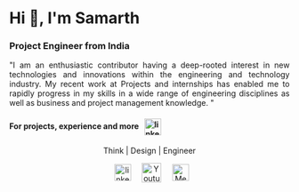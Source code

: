 <h1 align="left">Hi 👋, I'm Samarth</h1>
<h3 align="left">Project Engineer from India </h3>
<p align="justify">
"I am an enthusiastic contributor having a deep-rooted interest in new technologies and innovations within the engineering and technology industry. My recent work at Projects and internships has enabled me to rapidly progress in my skills in a wide range of engineering disciplines as well as business and project management knowledge.
"
<h4 align="left"> For projects, experience and more &nbsp; <a href="https://broad-snowstorm-0a0.notion.site/Samarth-Patil-e370b98d063b4d5b861e7080e6880580?pvs=4" target="blank"><img align="center" src="https://cdn-icons-png.flaticon.com/512/2901/2901214.png" alt="linkedin" height="30" width="30" /></a></h4>

<p align="center">
  Think | Design | Engineer
<p align="center" >&nbsp;
<a href="https://www.linkedin.com/in/samarthcreate/" target="blank"><img align="center" src="https://cdn-icons-png.flaticon.com/512/2111/2111532.png" alt="linkedin" height="30" width="30" /></a> &nbsp; &nbsp;
<a href="https://www.youtube.com/@samarth.create" target="blank"><img align="center" src="https://cdn-icons-png.flaticon.com/512/2111/2111795.png" alt="Youtube" height="35" width="35" /></a> &nbsp; &nbsp;
<a href="https://broad-snowstorm-0a0.notion.site/Samarth-Patil-e370b98d063b4d5b861e7080e6880580?pvs=74)](https://broad-snowstorm-0a0.notion.site/Samarth-Patil-e370b98d063b4d5b861e7080e6880580?pvs=4" target="blank"><img align="center" src="https://cdn1.iconfinder.com/data/icons/radix/15/notion-logo-512.png" alt="Medium" height="30" width="30" /></a>
</p>

